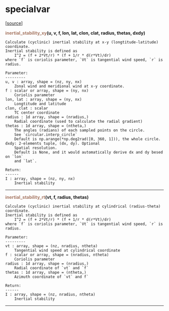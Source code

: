 # specialvar  

[[source](.././hurricane_tools//specialvar.py)]  

<span style="color:#a77864">**inertial_stability_xy**</span>**(u, v, f, lon, lat, clon, clat, radius, thetas, dxdy)**

    Calculate (cyclinic) inertial stability at x-y (longtitude-latitude) coordinate.
    Inertial stability is defined as
        I^2 = (f + 2*Vt/r) * (f + 1/r * d(r*Vt)/dr)
    where `f` is coriolis parameter, `Vt` is tangential wind speed, `r` is radius.
    
    Parameter:
    ---------
    u, v : array, shape = (nz, ny, nx)
        Zonal wind and meridional wind at x-y coordinate.
    f : scalar or array, shape = (ny, nx)
        Coriolis parameter
    lon, lat : array, shape = (ny, nx)
        Longtitude and latitude
    clon, clat : scalar
        TC center coordinate
    radius : 1d array, shape = (nradius,)
        Radial coordinate (used to calculate the radial gradient)
    thetas : 1d array, shape = (ntheta,)
        The angles (radians) of each sampled points on the circle.
        See `circular.interp_circle`
        Default is np.arange(*np.deg2rad([0, 360, 1])), the whole circle.
    dxdy: 2-elements tuple, (dx, dy). Optional
        Spatial resolution. 
        Default is None, and it would automatically derive dx and dy besed on `lon`
        and `lat`.
        
    Return:
    ------
    I : array, shape = (nz, ny, nx)
        Inertial stability



******
<span style="color:#a77864">**inertial_stability_rt**</span>**(vt, f, radius, thetas)**

    Calculate (cyclinic) inertial stability at cylindrical (radius-theta) coordinate.
    Inertial stability is defined as
        I^2 = (f + 2*Vt/r) * (f + 1/r * d(r*Vt)/dr)
    where `f` is coriolis parameter, `Vt` is tangential wind speed, `r` is radius.
    
    Parameter:
    ---------
    vt : array, shape = (nz, nradius, ntheta)
        Tangential wind speed at cylindrical coordinate
    f : scalar or array, shape = (nradius, ntheta)
        Coriolis parameter
    radius : 1d array, shape = (nradius,)
        Radial coordinate of `vt` and `f`
    thetas : 1d array, shape = (ntheta,)
        Azimuth coordinate of `vt` and f`
        
    Return:
    ------
    I : array, shape = (nz, nradius, ntheta)
        Inertial stability



******